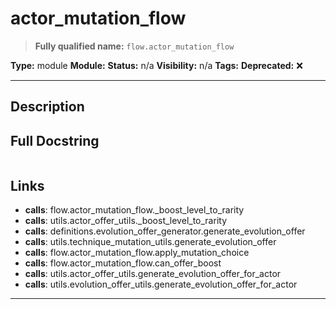# actor_mutation_flow
> **Fully qualified name:** `flow.actor_mutation_flow`

**Type:** module
**Module:** 
**Status:** n/a
**Visibility:** n/a
**Tags:** 
**Deprecated:** ❌

---

## Description


## Full Docstring
```

```

## Links
- **calls**: flow.actor_mutation_flow._boost_level_to_rarity
- **calls**: utils.actor_offer_utils._boost_level_to_rarity
- **calls**: definitions.evolution_offer_generator.generate_evolution_offer
- **calls**: utils.technique_mutation_utils.generate_evolution_offer
- **calls**: flow.actor_mutation_flow.apply_mutation_choice
- **calls**: flow.actor_mutation_flow.can_offer_boost
- **calls**: utils.actor_offer_utils.generate_evolution_offer_for_actor
- **calls**: utils.evolution_offer_utils.generate_evolution_offer_for_actor


---
